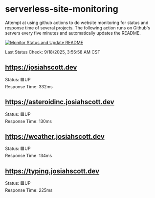 # serverless-site-monitoring
Attempt at using github actions to do website monitoring for status and response time of several projects. The following action runs on Github's servers every five minutes and automatically updates the README.  

[![Monitor Status and Update README](https://github.com/JosiahSco/serverless-site-monitoring/actions/workflows/monitor.yaml/badge.svg)](https://github.com/JosiahSco/serverless-site-monitoring/actions/workflows/monitor.yaml)

Last Status Check: 9/18/2025, 3:55:58 AM CST

## https://josiahscott.dev
Status: 🟩UP  
Response Time: 332ms

## https://asteroidinc.josiahscott.dev
Status: 🟩UP  
Response Time: 130ms

## https://weather.josiahscott.dev
Status: 🟩UP  
Response Time: 134ms

## https://typing.josiahscott.dev
Status: 🟩UP  
Response Time: 225ms

